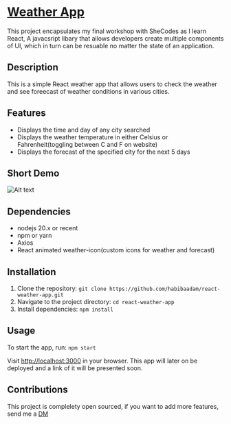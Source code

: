 # [Weather App](https://bibi-react-weather.netlify.app/)
This project encapsulates my final workshop with SheCodes as I learn React, A javacsript libary that allows developers create multiple components of UI, which in turn can be resuable no matter the state of an application.

## Description

This is a simple React weather app that allows users to check the weather and see foreecast of weather conditions in various cities.

## Features
* Displays the time and day of any city searched
* Displays the weather temperature in either Celsius or Fahrenheit(toggling between C and F on website)
* Displays the forecast of the specified city for the next 5 days


## Short Demo

![Alt text](src/images/weather.gif)

## Dependencies
* nodejs 20.x or recent
* npm or yarn
* Axios
* React animated weather-icon(custom icons for weather and forecast)


## Installation

1. Clone the repository: `git clone https://github.com/habibaadam/react-weather-app.git`
2. Navigate to the project directory: `cd react-weather-app`
3. Install dependencies: `npm install`

## Usage

To start the app, run: `npm start`

Visit [http://localhost:3000](http://localhost:3000) in your browser.
This app will later on be deployed and a link of it will be presented soon.


## Contributions
 This project is complelety open sourced, if you want to add more features, send me a [DM](https://www.linkedin.com/in/habiba-adam-salisu-570555267)